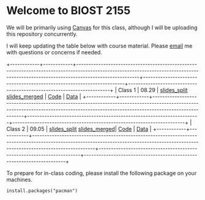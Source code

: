 # Welcome to BIOST 2155

We will be primarily using [Canvas](https://canvas.pitt.edu/courses/324229/pages/welcome-to-biost-2155-introductory-statistical-learning-for-health-sciences) for this class, although I will be uploading this repository concurrently.

I will keep updating the table below with course material. Please [email](soumik@pitt.edu) me with questions or concerns if needed.

+------------+------------+-------------------------------------------------------------------------------------------------------------------------------------------------------------------------------------+----------------------------------------------------------------------+----------------------------------------------------------------------+
| Class 1    | 08.29      | [slides_split](https://github.com/soumikp/2025_sl4hds/blob/main/class1/slides_split.pdf) [slides_merged](https://github.com/soumikp/2025_sl4hds/blob/main/class1/slides_merged.pdf) | [Code](https://github.com/soumikp/2025_sl4hds/tree/main/class1/code) | [Data](https://github.com/soumikp/2025_sl4hds/tree/main/class1/data) |
+------------+------------+-------------------------------------------------------------------------------------------------------------------------------------------------------------------------------------+----------------------------------------------------------------------+----------------------------------------------------------------------+
| Class 2    | 09.05      | [slides_split](https://github.com/soumikp/2025_sl4hds/blob/main/class2/slides_split.pdf) [slides_merged](https://github.com/soumikp/2025_sl4hds/blob/main/class2/slides_merged.pdf)| [Code](https://github.com/soumikp/2025_sl4hds/tree/main/class2/code) | [Data](https://github.com/soumikp/2025_sl4hds/tree/main/class2/data) |
+------------+------------+-------------------------------------------------------------------------------------------------------------------------------------------------------------------------------------+----------------------------------------------------------------------+----------------------------------------------------------------------+

To prepare for in-class coding, please install the following package on your machines.

```{r}
install.packages("pacman")
```
